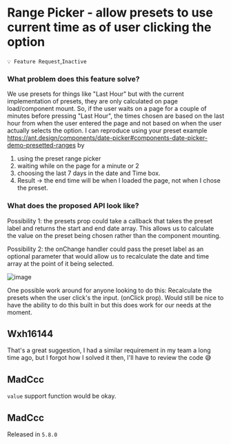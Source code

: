 # Range Picker - allow presets to use current time as of user clicking the option

`💡 Feature Request`,`Inactive`

### What problem does this feature solve?

We use presets for things like "Last Hour" but with the current implementation of presets, they are only calculated on page load/component mount. So, if the user waits on a page for a couple of minutes before pressing "Last Hour", the times chosen are based on the last hour from when the user entered the page and not based on when the user actually selects the option. I can reproduce using your preset example https://ant.design/components/date-picker#components-date-picker-demo-presetted-ranges by

1. using the preset range picker
2. waiting while on the page for a minute or 2
3. choosing the last 7 days in the date and Time box.
4. Result -> the end time will be when I loaded the page, not when I chose the preset.

### What does the proposed API look like?

Possibility 1: the presets prop could take a callback that takes the preset label and returns the start and end date array. This allows us to calculate the value on the preset being chosen rather than the component mounting.

Possibility 2: the onChange handler could pass the preset label as an optional parameter that would allow us to recalculate the date and time array at the point of it being selected.

![image](https://github.com/ant-design/ant-design/assets/11396904/7fd4ff87-a72d-49d7-802c-0d11c553eee1)

One possible work around for anyone looking to do this: Recalculate the presets when the user click's the input. (onClick prop). Would still be nice to have the ability to do this built in but this does work for our needs at the moment.

<!-- generated by ant-design-issue-helper. DO NOT REMOVE -->

## Wxh16144

That's a great suggestion, I had a similar requirement in my team a long time ago, but I forgot how I solved it then, I'll have to review the code 😅

## MadCcc

`value` support function would be okay.

## MadCcc

Released in `5.8.0`
